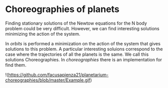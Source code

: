 # Choreographies of planets

Finding stationary solutions of the Newtow equations for the N body problem could be very difficult. However, we can find interesting solutions minimizing the action of the system. 

In _orbits_ is performed a minimization on the action of the system that gives solutions to this problem. A particular  interesting soluions correspond to the case where the trajectories of all the planets is the same. We call this solutions Choreographies. In _choreographies_ there is an implementation for find them.

!(https://github.com/facusapienza21/planetarium-choreographies/blob/master/Example.gif)
